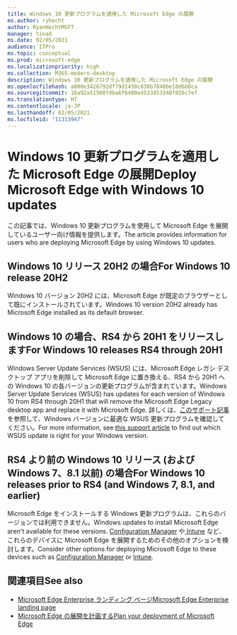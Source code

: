 ```yaml
---
title: Windows 10 更新プログラムを適用した Microsoft Edge の展開
ms.author: ryhecht
author: RyanHechtMSFT
manager: tinad
ms.date: 02/05/2021
audience: ITPro
ms.topic: conceptual
ms.prod: microsoft-edge
ms.localizationpriority: high
ms.collection: M365-modern-desktop
description: Windows 10 更新プログラムを適用した Microsoft Edge の展開
ms.openlocfilehash: a000e3426792df79d1450c838b7848be10d6b0ca
ms.sourcegitcommit: 16a92a51560fdba6f6480e4533453348f026c7ef
ms.translationtype: HT
ms.contentlocale: ja-JP
ms.lasthandoff: 02/05/2021
ms.locfileid: "11313947"
---
```

# <span data-ttu-id="3792d-103">Windows 10 更新プログラムを適用した Microsoft Edge の展開</span><span class="sxs-lookup"><span data-stu-id="3792d-103">Deploy Microsoft Edge with Windows 10 updates</span></span>

<span data-ttu-id="3792d-104">この記事では、Windows 10 更新プログラムを使用して Microsoft Edge を展開しているユーザー向け情報を提供します。</span><span class="sxs-lookup"><span data-stu-id="3792d-104">The article provides information for users who are deploying Microsoft Edge by using Windows 10 updates.</span></span>

## <span data-ttu-id="3792d-105">Windows 10 リリース 20H2 の場合</span><span class="sxs-lookup"><span data-stu-id="3792d-105">For Windows 10 release 20H2</span></span>

<span data-ttu-id="3792d-106">Windows 10 バージョン 20H2 には、Microsoft Edge が既定のブラウザーとして既にインストールされています。</span><span class="sxs-lookup"><span data-stu-id="3792d-106">Windows 10 version 20H2 already has Microsoft Edge installed as its default browser.</span></span>

## <span data-ttu-id="3792d-107">Windows 10 の場合、RS4 から 20H1 をリリースします</span><span class="sxs-lookup"><span data-stu-id="3792d-107">For Windows 10 releases RS4 through 20H1</span></span>

<span data-ttu-id="3792d-108">Windows Server Update Services (WSUS) には、Microsoft Edge レガシ デスクトップ アプリを削除して Microsoft Edge に置き換える、RS4 から 20H1 への Windows 10 の各バージョンの更新プログラムが含まれています。</span><span class="sxs-lookup"><span data-stu-id="3792d-108">Windows Server Update Services (WSUS) has updates for each version of Windows 10 from RS4 through 20H1 that will remove the Microsoft Edge Legacy desktop app and replace it with Microsoft Edge.</span></span> <span data-ttu-id="3792d-109">詳しくは、[このサポート記事](https://support.microsoft.com/topic/update-in-wsus-for-the-new-microsoft-edge-for-windows-10-version-1809-1903-1909-and-2004-october-29-2020-b4980418-4ec4-dee7-3b17-1c6499bd127c)を参照して、Windows バージョンに最適な WSUS 更新プログラムを確認してください。</span><span class="sxs-lookup"><span data-stu-id="3792d-109">For more information, see [this support article](https://support.microsoft.com/topic/update-in-wsus-for-the-new-microsoft-edge-for-windows-10-version-1809-1903-1909-and-2004-october-29-2020-b4980418-4ec4-dee7-3b17-1c6499bd127c) to find out which WSUS update is right for your Windows version.</span></span>

## <span data-ttu-id="3792d-110">RS4 より前の Windows 10 リリース (および Windows 7、8.1 以前) の場合</span><span class="sxs-lookup"><span data-stu-id="3792d-110">For Windows 10 releases prior to RS4 (and Windows 7, 8.1, and earlier)</span></span>

<span data-ttu-id="3792d-111">Microsoft Edge をインストールする Windows 更新プログラムは、これらのバージョンでは利用できません。</span><span class="sxs-lookup"><span data-stu-id="3792d-111">Windows updates to install Microsoft Edge aren't available for these versions.</span></span> <span data-ttu-id="3792d-112">[Configuration Manager](https://docs.microsoft.com/configmgr/apps/deploy-use/deploy-edge?toc=https://docs.microsoft.com/DeployEdge/toc.json&bc=https://docs.microsoft.com/DeployEdge/breadcrumb/toc.json) や[ Intune](https://docs.microsoft.com/intune/apps/apps-windows-edge/?toc=https://docs.microsoft.com/DeployEdge/toc.json&bc=https://docs.microsoft.com/DeployEdge/breadcrumb/toc.json) など、これらのデバイスに Microsoft Edge を展開するためのその他のオプションを検討します。</span><span class="sxs-lookup"><span data-stu-id="3792d-112">Consider other options for deploying Microsoft Edge to these devices such as [Configuration Manager](https://docs.microsoft.com/configmgr/apps/deploy-use/deploy-edge?toc=https://docs.microsoft.com/DeployEdge/toc.json&bc=https://docs.microsoft.com/DeployEdge/breadcrumb/toc.json) or [Intune](https://docs.microsoft.com/intune/apps/apps-windows-edge/?toc=https://docs.microsoft.com/DeployEdge/toc.json&bc=https://docs.microsoft.com/DeployEdge/breadcrumb/toc.json).</span></span>

## <span data-ttu-id="3792d-113">関連項目</span><span class="sxs-lookup"><span data-stu-id="3792d-113">See also</span></span>

- [<span data-ttu-id="3792d-114">Microsoft Edge Enterprise ランディング ページ</span><span class="sxs-lookup"><span data-stu-id="3792d-114">Microsoft Edge Enterprise landing page</span></span>](https://aka.ms/EdgeEnterprise)
- [<span data-ttu-id="3792d-115">Microsoft Edge の展開を計画する</span><span class="sxs-lookup"><span data-stu-id="3792d-115">Plan your deployment of Microsoft Edge</span></span>](deploy-edge-plan-deployment.md)